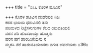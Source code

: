 +++
title = "೦೩೬ ಕೊರಳ ಹೂವಿನ"

+++
ಕೊರಳ ಹೂವಿನ ದಂಡೆಯಲಿ ನಿಜ  
ಕರದ ಭಾರಿಯ ಧನುವಿನಲಿ ತನು  
ಪರಿಮಳದ ನಿಟ್ಟೆಸಳುಗಂಗಳ ಕೆಲದ ಯುವತಿಯಲಿ  
ವರನ ಪರಿ ಹೊಸತಾಯ್ತು ಹೊತ್ತನು  
ಹರನ ಹಗೆ ಹಾರುವಿಕೆಯನು ನ      
ಮ್ಮರಸಿ ನೆರೆ ಹಾರುವತಿಯೆಂದರು ನಗುತ ಚಪಲೆಯರು     ॥36॥